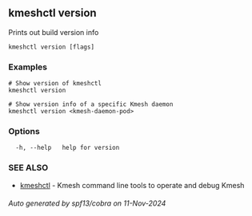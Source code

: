 ## kmeshctl version

Prints out build version info

```
kmeshctl version [flags]
```

### Examples

```
# Show version of kmeshctl
kmeshctl version

# Show version info of a specific Kmesh daemon
kmeshctl version <kmesh-daemon-pod>
```

### Options

```
  -h, --help   help for version
```

### SEE ALSO

* [kmeshctl](kmeshctl.md)	 - Kmesh command line tools to operate and debug Kmesh

###### Auto generated by spf13/cobra on 11-Nov-2024
